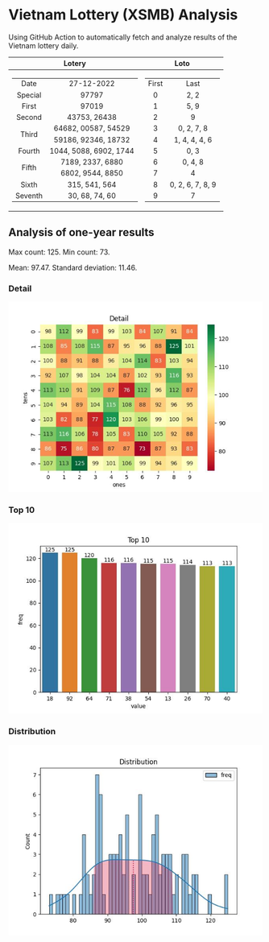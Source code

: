# Vietnam Lottery (XSMB) Analysis

Using GitHub Action to automatically fetch and analyze results of the Vietnam lottery daily.

| Lotery      | Loto |
| :-----------: | :-----------: |
| <table><tr><td>Date</td><td>27-12-2022</td></tr><tr><td>Special</td><td>97797</td></tr><tr><td>First</td><td>97019</td></tr><tr><td>Second</td><td>43753, 26438</td></tr><tr><td rowspan="2">Third</td><td>64682, 00587, 54529</td></tr><tr><td>59186, 92346, 18732</td></tr><tr><td>Fourth</td><td>1044, 5088, 6902, 1744</td></tr><tr><td rowspan="2">Fifth</td><td>7189, 2337, 6880</td></tr><tr><td>6802, 9544, 8850</td></tr><tr><td>Sixth</td><td>315, 541, 564</td></tr><tr><td>Seventh</td><td>30, 68, 74, 60</td></tr></table> | <table><tr><td>First</td><td>Last</td></tr><tr><td>0</td><td>2, 2</td></tr><tr><td>1</td><td>5, 9</td></tr><tr><td>2</td><td>9</td></tr><tr><td>3</td><td>0, 2, 7, 8</td></tr><tr><td>4</td><td>1, 4, 4, 4, 6</td></tr><tr><td>5</td><td>0, 3</td></tr><tr><td>6</td><td>0, 4, 8</td></tr><tr><td>7</td><td>4</td></tr><tr><td>8</td><td>0, 2, 6, 7, 8, 9</td></tr><tr><td>9</td><td>7</td></tr></table> |

<h2>Analysis of one-year results</h2>

Max count: 125. Min count: 73.

Mean: 97.47. Standard deviation: 11.46.

<h3>Detail</h3>

![Detail](images/heatmap.jpg)

<h3>Top 10</h3>

![Top 10](images/top-10.jpg)

<h3>Distribution</h3>

![Distribution](images/distribution.jpg)